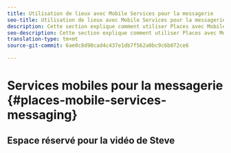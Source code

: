 ```yaml
---
title: Utilisation de lieux avec Mobile Services pour la messagerie
seo-title: Utilisation de lieux avec Mobile Services pour la messagerie
description: Cette section explique comment utiliser Places avec Mobile Services pour la messagerie.
seo-description: Cette section explique comment utiliser Places avec Mobile Services pour la messagerie.
translation-type: tm+mt
source-git-commit: 6ae0c8d90cad4c437e1db7f562a0bc9c6b072ce6

---
```



# Services mobiles pour la messagerie {#places-mobile-services-messaging}



## Espace réservé pour la vidéo de Steve


